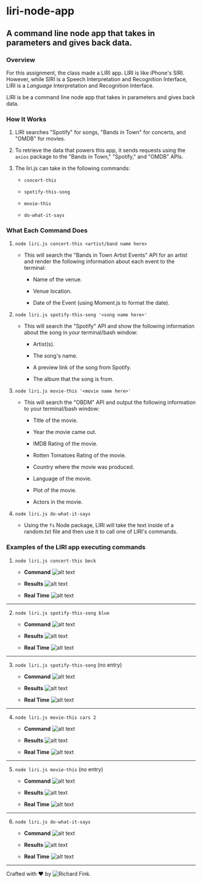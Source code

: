 # liri-node-app

## A command line node app that takes in parameters and gives back data.

### Overview

For this assignment, the class made a LIRI app. LIRI is like iPhone's SIRI. However, while SIRI is a Speech Interpretation and Recognition Interface, LIRI is a _Language_ Interpretation and Recognition Interface. 

LIRI is be a command line node app that takes in parameters and gives back data.

### How It Works

1. LIRI searches "Spotify" for songs, "Bands in Town" for concerts, and "OMDB" for movies.

2. To retrieve the data that powers this app, it sends requests using the `axios` package to the "Bands in Town," "Spotify," and "OMDB" APIs.

3. The liri.js can take in the following commands:

   * `concert-this`

   * `spotify-this-song`

   * `movie-this`

   * `do-what-it-says`

### What Each Command Does

1. `node liri.js concert-this <artist/band name here>`

   * This will search the "Bands in Town Artist Events" API for an artist and render the following information about each event to the terminal:

     * Name of the venue.

     * Venue location.

     * Date of the Event (using Moment.js to format the date).

2. `node liri.js spotify-this-song '<song name here>'`

   * This will search the "Spotify" API and show the following information about the song in your terminal/bash window:

     * Artist(s).

     * The song's name.

     * A preview link of the song from Spotify.

     * The album that the song is from.

3. `node liri.js movie-this '<movie name here>'`

   * This will search the "OBDM" API and output the following information to your terminal/bash window:

       * Title of the movie.

       * Year the movie came out.

       * IMDB Rating of the movie.

       * Rotten Tomatoes Rating of the movie.

       * Country where the movie was produced.

       * Language of the movie.

       * Plot of the movie.

       * Actors in the movie.

4. `node liri.js do-what-it-says`

   * Using the `fs` Node package, LIRI will take the text inside of a random.txt file and then use it to call one of LIRI's commands.

### Examples of the LIRI app executing commands

1. `node liri.js concert-this beck`

     * **Command**
     ![alt text](https://github.com/swissfink/liri-node-app/blob/master/images/concert-command.png "concert-this command") 

     * **Results**
     ![alt text](https://github.com/swissfink/liri-node-app/blob/master/images/concert-results.png "concert-this results") 

     * **Real Time**
     ![alt text](https://github.com/swissfink/liri-node-app/blob/master/images/concert.gif "concert-this results gif") 

---

2. `node liri.js spotify-this-song blue`

     * **Command**
     ![alt text](https://github.com/swissfink/liri-node-app/blob/master/images/spotify-command.png "spotify-this-song command") 

     * **Results**
     ![alt text](https://github.com/swissfink/liri-node-app/blob/master/images/spotify-results.png "spotify-this-song results") 

     * **Real Time**
     ![alt text](https://github.com/swissfink/liri-node-app/blob/master/images/spotify.gif "spoify-this-song results gif") 

---

3. `node liri.js spotify-this-song` (no entry)

     * **Command**
     ![alt text](https://github.com/swissfink/liri-node-app/blob/master/images/spotify-command-no-entry.png "spotify-this-song command - no entry") 

     * **Results**
     ![alt text](https://github.com/swissfink/liri-node-app/blob/master/images/spotify-results-no-entry.png "spotify-this-song results - no entry") 

     * **Real Time**
     ![alt text](https://github.com/swissfink/liri-node-app/blob/master/images/spotify-no-entry.gif "spotify-this-song results - no entry gif") 

---

4. `node liri.js movie-this cars 2` 

     * **Command**
     ![alt text](https://github.com/swissfink/liri-node-app/blob/master/images/movie-command.png "movie-this command") 

     * **Results**
     ![alt text](https://github.com/swissfink/liri-node-app/blob/master/images/movie-results.png "movie-this results") 

     * **Real Time**
     ![alt text](https://github.com/swissfink/liri-node-app/blob/master/images/movie.gif "movie-this results gif") 

---

5. `node liri.js movie-this` (no entry) 

     * **Command**
     ![alt text](https://github.com/swissfink/liri-node-app/blob/master/images/movie-command-no-entry.png "movie-this command - no entry") 

     * **Results**
     ![alt text](https://github.com/swissfink/liri-node-app/blob/master/images/movie-results-no-entry.png "movie-this results - no entry") 

     * **Real Time**
     ![alt text](https://github.com/swissfink/liri-node-app/blob/master/images/movie-no-entry.gif "movie-this results - no entry gif") 

---

6. `node liri.js do-what-it-says` 

     * **Command**
     ![alt text](https://github.com/swissfink/liri-node-app/blob/master/images/do-command.png "do-what-it-says command") 

     * **Results**
     ![alt text](https://github.com/swissfink/liri-node-app/blob/master/images/do-results.png "do-what-it-says results") 

     * **Real Time**
     ![alt text](https://github.com/swissfink/liri-node-app/blob/master/images/do-it.gif "do-what-it-says results gif") 

---

Crafted with :heart: by ![Richard Fink](https://swissfink.github.io/).
